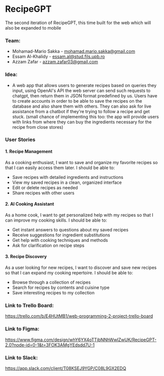 # RecipeGPT
The second iteration of RecipeGPT, this time built for the web which will also be expanded to mobile

### Team: 

- Mohamad-Mario Sakka - mohamad.mario.sakka@gmail.com
- Essam Al-Khalidy - essam.al@stud.fils.upb.ro
- Azzam Zafar - azzam.zafar03@gmail.com

### Idea:

- A web app that allows users to generate recipes based on queries they input, using OpenAI's API the web server can send such requests to chatgpt, then return them in
JSON format predefined by us. Users have to create accounts in order to be able to save the recipes on the database and also share them with others. They can also ask for live assistance
from a chatbot if they're trying to follow a recipe and get stuck. (small chance of implementing this too: the app will provide users with links from where they can buy the ingredients
necessary for the recipe from close stores)

### User Stories

#### 1. Recipe Management
As a cooking enthusiast, I want to save and organize my favorite recipes so that I can easily access them later. I should be able to:
- Save recipes with detailed ingredients and instructions
- View my saved recipes in a clean, organized interface
- Edit or delete recipes as needed
- Share recipes with other users

#### 2. AI Cooking Assistant
As a home cook, I want to get personalized help with my recipes so that I can improve my cooking skills. I should be able to:
- Get instant answers to questions about my saved recipes
- Receive suggestions for ingredient substitutions
- Get help with cooking techniques and methods
- Ask for clarification on recipe steps

#### 3. Recipe Discovery
As a user looking for new recipes, I want to discover and save new recipes so that I can expand my cooking repertoire. I should be able to:
- Browse through a collection of recipes
- Search for recipes by contents and cuisine type
- Save interesting recipes to my collection

### Link to Trello Board:
https://trello.com/b/E4HUtMB1/web-programming-2-project-trello-board

### Link to Figma:
https://www.figma.com/design/whY6YX4oTTjbNNhWwIZwUK/RecipeGPT-2.0?node-id=0-1&t=3FOK3AMgYEdsdd7U-1

### Link to Slack:
https://app.slack.com/client/T08KSEJ9YGP/C08L9GX2EDQ
